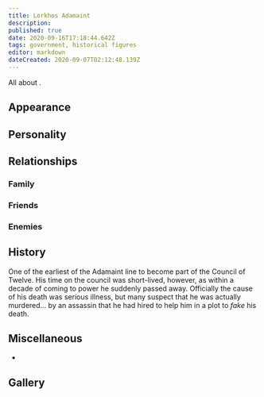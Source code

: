 ```yaml
---
title: Lorkhos Adamaint
description: 
published: true
date: 2020-09-16T17:18:44.642Z
tags: government, historical figures
editor: markdown
dateCreated: 2020-09-07T02:12:48.139Z
---
```


All about .

Appearance
----------

Personality
-----------

Relationships
-------------

### Family

### Friends

### Enemies

History
-------

One of the earliest of the Adamaint line to become part of the Council of Twelve. His time on the council was short-lived, however, as within a decade of coming to power he suddenly passed away. Officially the cause of his death was serious illness, but many suspect that he was actually murdered... by an assassin that he had hired to help him in a plot to *fake* his death.

Miscellaneous
-------------

-

Gallery
-------
